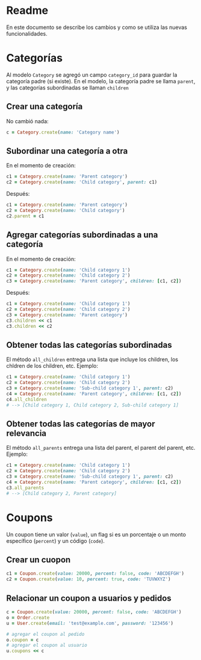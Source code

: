 # Readme
En este documento se describe los cambios y como se utiliza las nuevas funcionalidades.

# Categorías
Al modelo `Category` se agregó un campo `category_id` para guardar la categoría padre (si existe). En el modelo, la categoría padre se llama `parent`, y las categorías subordinadas se llaman `children`

## Crear una categoría
No cambió nada:
```ruby
c = Category.create(name: 'Category name')
```

## Subordinar una categoría a otra
En el momento de creación:
```ruby
c1 = Category.create(name: 'Parent category')
c2 = Category.create(name: 'Child category', parent: c1)
```

Después:
```ruby
c1 = Category.create(name: 'Parent category')
c2 = Category.create(name: 'Child category')
c2.parent = c1
```

## Agregar categorías subordinadas a una categoría
En el momento de creación:
```ruby
c1 = Category.create(name: 'Child category 1')
c2 = Category.create(name: 'Child category 2')
c3 = Category.create(name: 'Parent category', children: [c1, c2])
```

Después:
```ruby
c1 = Category.create(name: 'Child category 1')
c2 = Category.create(name: 'Child category 2')
c3 = Category.create(name: 'Parent category')
c3.children << c1
c3.children << c2
```

## Obtener todas las categorías subordinadas
El método `all_children` entrega una lista que incluye los children, los chldren de los children, etc. Ejemplo:
```ruby
c1 = Category.create(name: 'Child category 1')
c2 = Category.create(name: 'Child category 2')
c3 = Category.create(name: 'Sub-child category 1', parent: c2)
c4 = Category.create(name: 'Parent category', children: [c1, c2])
c4.all_children
# --> [Child category 1, Child category 2, Sub-child category 1]
```

## Obtener todas las categorías de mayor relevancia
El método `all_parents` entrega una lista del parent, el parent del parent, etc. Ejemplo:
```ruby
c1 = Category.create(name: 'Child category 1')
c2 = Category.create(name: 'Child category 2')
c3 = Category.create(name: 'Sub-child category 1', parent: c2)
c4 = Category.create(name: 'Parent category', children: [c1, c2])
c3.all_parents
# --> [Child category 2, Parent category]
```

# Coupons
Un coupon tiene un valor (`value`), un flag si es un porcentaje o un monto específico (`percent`) y un código (`code`).

## Crear un cuopon
```ruby
c1 = Coupon.create(value: 20000, percent: false, code: 'ABCDEFGH')
c2 = Coupon.create(value: 10, percent: true, code: 'TUVWXYZ')
```

## Relacionar un coupon a usuarios y pedidos
```ruby
c = Coupon.create(value: 20000, percent: false, code: 'ABCDEFGH')
o = Order.create
u = User.create(email: 'test@example.com', password: '123456')

# agregar el coupon al pedido
o.coupon = c
# agregar el coupon al usuario
u.coupons << c
```
